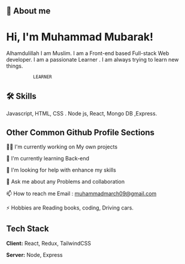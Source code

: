 
## 🚀 About me



# Hi, I'm Muhammad Mubarak! 
Alhamdulillah I am Muslim. I am a Front-end based Full-stack Web developer.
I am a passionate Learner . I am always trying to learn new things.

              LEARNER
## 🛠 Skills
Javascript, HTML, CSS .
Node js, React, Mongo DB ,Express.



## Other Common Github Profile Sections
👩‍💻 I'm currently working on My own projects

🧠 I'm currently learning Back-end

🤔 I'm looking for help with enhance my skills

💬 Ask me about any Problems and collaboration

📫 How to reach me Email : muhammadmarch09@gmail.com

⚡️ Hobbies are Reading books, coding, Driving cars.


## Tech Stack

**Client:** React, Redux, TailwindCSS

**Server:** Node, Express


